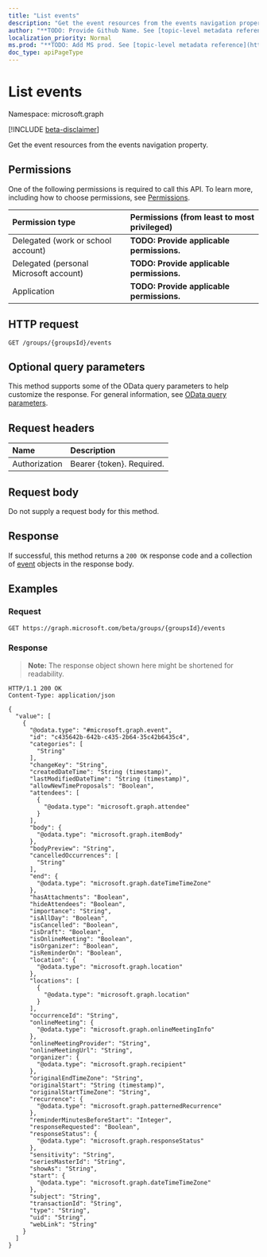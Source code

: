 ```yaml
---
title: "List events"
description: "Get the event resources from the events navigation property."
author: "**TODO: Provide Github Name. See [topic-level metadata reference](https://msgo.azurewebsites.net/add/document/guidelines/metadata.html#topic-level-metadata)**"
localization_priority: Normal
ms.prod: "**TODO: Add MS prod. See [topic-level metadata reference](https://msgo.azurewebsites.net/add/document/guidelines/metadata.html#topic-level-metadata)**"
doc_type: apiPageType
---
```


# List events
Namespace: microsoft.graph

[!INCLUDE [beta-disclaimer](../../includes/beta-disclaimer.md)]

Get the event resources from the events navigation property.

## Permissions
One of the following permissions is required to call this API. To learn more, including how to choose permissions, see [Permissions](/graph/permissions-reference).

|Permission type|Permissions (from least to most privileged)|
|:---|:---|
|Delegated (work or school account)|**TODO: Provide applicable permissions.**|
|Delegated (personal Microsoft account)|**TODO: Provide applicable permissions.**|
|Application|**TODO: Provide applicable permissions.**|

## HTTP request

<!-- {
  "blockType": "ignored"
}
-->
``` http
GET /groups/{groupsId}/events
```

## Optional query parameters
This method supports some of the OData query parameters to help customize the response. For general information, see [OData query parameters](/graph/query-parameters).

## Request headers
|Name|Description|
|:---|:---|
|Authorization|Bearer {token}. Required.|

## Request body
Do not supply a request body for this method.

## Response

If successful, this method returns a `200 OK` response code and a collection of [event](../resources/event.md) objects in the response body.

## Examples

### Request
<!-- {
  "blockType": "request",
  "name": "list_event"
}
-->
``` http
GET https://graph.microsoft.com/beta/groups/{groupsId}/events
```


### Response
>**Note:** The response object shown here might be shortened for readability.
<!-- {
  "blockType": "response",
  "truncated": true,
  "@odata.type": "Collection(microsoft.graph.event)"
}
-->
``` http
HTTP/1.1 200 OK
Content-Type: application/json

{
  "value": [
    {
      "@odata.type": "#microsoft.graph.event",
      "id": "c435642b-642b-c435-2b64-35c42b6435c4",
      "categories": [
        "String"
      ],
      "changeKey": "String",
      "createdDateTime": "String (timestamp)",
      "lastModifiedDateTime": "String (timestamp)",
      "allowNewTimeProposals": "Boolean",
      "attendees": [
        {
          "@odata.type": "microsoft.graph.attendee"
        }
      ],
      "body": {
        "@odata.type": "microsoft.graph.itemBody"
      },
      "bodyPreview": "String",
      "cancelledOccurrences": [
        "String"
      ],
      "end": {
        "@odata.type": "microsoft.graph.dateTimeTimeZone"
      },
      "hasAttachments": "Boolean",
      "hideAttendees": "Boolean",
      "importance": "String",
      "isAllDay": "Boolean",
      "isCancelled": "Boolean",
      "isDraft": "Boolean",
      "isOnlineMeeting": "Boolean",
      "isOrganizer": "Boolean",
      "isReminderOn": "Boolean",
      "location": {
        "@odata.type": "microsoft.graph.location"
      },
      "locations": [
        {
          "@odata.type": "microsoft.graph.location"
        }
      ],
      "occurrenceId": "String",
      "onlineMeeting": {
        "@odata.type": "microsoft.graph.onlineMeetingInfo"
      },
      "onlineMeetingProvider": "String",
      "onlineMeetingUrl": "String",
      "organizer": {
        "@odata.type": "microsoft.graph.recipient"
      },
      "originalEndTimeZone": "String",
      "originalStart": "String (timestamp)",
      "originalStartTimeZone": "String",
      "recurrence": {
        "@odata.type": "microsoft.graph.patternedRecurrence"
      },
      "reminderMinutesBeforeStart": "Integer",
      "responseRequested": "Boolean",
      "responseStatus": {
        "@odata.type": "microsoft.graph.responseStatus"
      },
      "sensitivity": "String",
      "seriesMasterId": "String",
      "showAs": "String",
      "start": {
        "@odata.type": "microsoft.graph.dateTimeTimeZone"
      },
      "subject": "String",
      "transactionId": "String",
      "type": "String",
      "uid": "String",
      "webLink": "String"
    }
  ]
}
```

